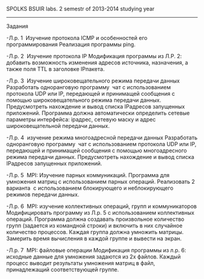 SPOLKS BSUIR labs.
2 semestr of 2013-2014 studying year

************************
Задания

-Л.р. 1 ­ Изучение протокола ICMP и особенностей его
программирования
Реализация программы ping.

-Л.р. 2 ­ Изучение протокола IP
Модификация программы из Л.Р. 2: добавить возможность изменения адресов источника,
назначения, а также поля TTL в заголовке IP­пакета.

-Л.р. 3 ­ Изучение широковещательного режима
передачи данных
Разработать одноранговую программу ­ чат с использованием протокола UDP или IP, передающей
и принимащей сообщения  с помощью широковещательного режима передачи данных.
Предусмотреть нахождение и вывод списка IP­адресов запущенных приложений.
Программа должна автоматически определить сетевые параметры интерфейса: ip­адрес, сетевую
маску и адрес широковещательной передачи данных.

-Л.р. 4 ­ изучение режима многоадресной передачи
данных
Разработать одноранговую программу ­ чат с использованием протокола UDP или IP, передающей
и принимащей сообщения  с помощью многоадресного режима передачи данных. Предусмотреть
нахождение и вывод списка IP­адресов запущенных приложений.

-Л.р. 5 ­ MPI: Изучение парных коммуникаций.
Программа для умножения матриц с использованием парных операций. Реализовать 2 варианта ­ с
использованием блокирующего и неблокирующего режимов передачи данных.

-Л.р. 6 ­ MPI: изучение коллективных операций, групп и
коммуникаторов
Модифицировать программу из Л.р. 5 с использованием коллективных операций.
Программа должна создавать произвольное количество групп (задается из командной строки) и
включить в них случайное количество процессов. Каждая группа должна умножить матрицы.
Замерить время вычисления в каждой группе и вывести на экран.

-Л.р. 7 ­ MPI: файловые операции
Модификация программы из л.р. 6: исходные данные для умножения задаются из 2­х файлов.
Каждый процесс выводит результаты умножения матриц в файл, принадлежащий
соответствующей группе.
